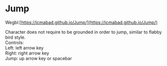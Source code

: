 # Jump

Wegbl:[https://icmabad.github.io/Jump/](https://icmabad.github.io/Jump/)

Character does not require to be grounded in order to jump, similar to flabby bird style.
<br />
Controls:<br />
Left: left arrow key<br />
Right: right arrow key<br />
Jump: up arrow key or spacebar
